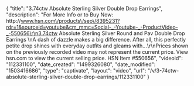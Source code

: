 {
    "title": "3.74ctw Absolute Sterling Silver Double Drop Earrings",
    "description": "For More Info or to Buy Now: http:\/\/www.hsn.com\/products\/seo\/8395231?rdr=1&sourceid=youtube&cm_mmc=Social-_-Youtube-_-ProductVideo-_-550656\r\n3.74ctw Absolute Sterling Silver Round and Pav Double Drop Earrings \nA dash of dazzle makes a big difference. After all, this perfectly petite drop shines with everyday outfits and gleams with...\r\nPrices shown on the previously recorded video may not represent the current price.  View hsn.com to view the current selling price. HSN Item #550656",
    "videoid": "112331100",
    "date_created": "1499326080",
    "date_modified": "1503416686",
    "type": "captivate",
    "layout": "video",
    "url": "\/v\/3-74ctw-absolute-sterling-silver-double-drop-earrings\/112331100"
}